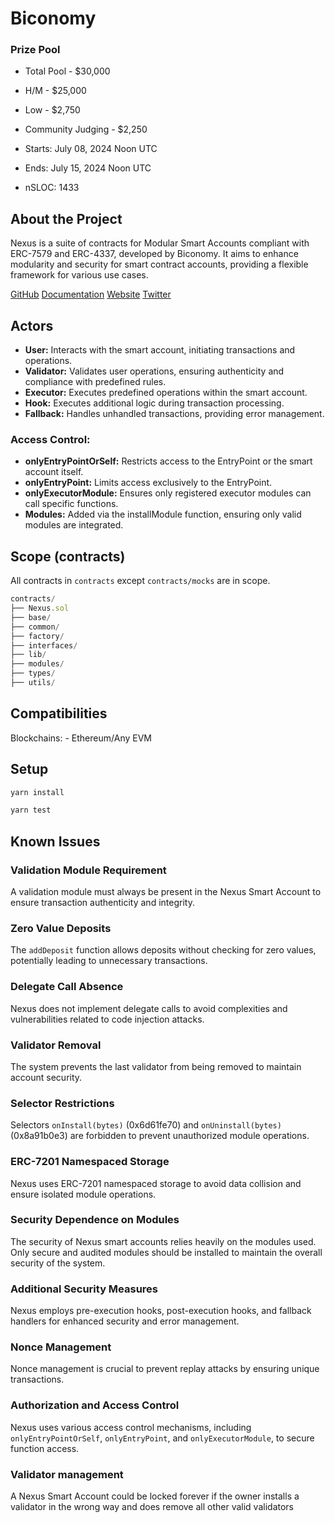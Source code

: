 # Biconomy

### Prize Pool

- Total Pool - $30,000
- H/M - $25,000
- Low - $2,750
- Community Judging - $2,250

- Starts: July 08, 2024 Noon UTC
- Ends: July 15, 2024 Noon UTC

- nSLOC: 1433

[//]: # (contest-details-open)

## About the Project

Nexus is a suite of contracts for Modular Smart Accounts compliant with ERC-7579 and ERC-4337, developed by Biconomy. It aims to enhance modularity and security for smart contract accounts, providing a flexible framework for various use cases.

[GitHub](https://github.com/bcnmy/nexus)
[Documentation](https://github.com/bcnmy/nexus/wiki)
[Website](https://biconomy.io)
[Twitter](https://twitter.com/biconomy)

## Actors

- **User:** Interacts with the smart account, initiating transactions and operations.
- **Validator:** Validates user operations, ensuring authenticity and compliance with predefined rules.
- **Executor:** Executes predefined operations within the smart account.
- **Hook:** Executes additional logic during transaction processing.
- **Fallback:** Handles unhandled transactions, providing error management.

### Access Control:

- **onlyEntryPointOrSelf:** Restricts access to the EntryPoint or the smart account itself.
- **onlyEntryPoint:** Limits access exclusively to the EntryPoint.
- **onlyExecutorModule:** Ensures only registered executor modules can call specific functions.
- **Modules:** Added via the installModule function, ensuring only valid modules are integrated.

[//]: # (contest-details-close)

[//]: # (scope-open)

## Scope (contracts)

All contracts in `contracts` except `contracts/mocks` are in scope.

```js
contracts/
├── Nexus.sol
├── base/
├── common/
├── factory/
├── interfaces/
├── lib/
├── modules/
├── types/
├── utils/
```

## Compatibilities

Blockchains:
    - Ethereum/Any EVM

[//]: # (scope-close)

[//]: # (getting-started-open)

## Setup

```bash
yarn install

yarn test
```

[//]: # (getting-started-close)

[//]: # (known-issues-open)

## Known Issues

### Validation Module Requirement
A validation module must always be present in the Nexus Smart Account to ensure transaction authenticity and integrity.

### Zero Value Deposits
The `addDeposit` function allows deposits without checking for zero values, potentially leading to unnecessary transactions.

### Delegate Call Absence
Nexus does not implement delegate calls to avoid complexities and vulnerabilities related to code injection attacks.

### Validator Removal
The system prevents the last validator from being removed to maintain account security.

### Selector Restrictions
Selectors `onInstall(bytes)` (0x6d61fe70) and `onUninstall(bytes)` (0x8a91b0e3) are forbidden to prevent unauthorized module operations.

### ERC-7201 Namespaced Storage
Nexus uses ERC-7201 namespaced storage to avoid data collision and ensure isolated module operations.

### Security Dependence on Modules
The security of Nexus smart accounts relies heavily on the modules used. Only secure and audited modules should be installed to maintain the overall security of the system.

### Additional Security Measures
Nexus employs pre-execution hooks, post-execution hooks, and fallback handlers for enhanced security and error management.

### Nonce Management
Nonce management is crucial to prevent replay attacks by ensuring unique transactions.

### Authorization and Access Control
Nexus uses various access control mechanisms, including `onlyEntryPointOrSelf`, `onlyEntryPoint`, and `onlyExecutorModule`, to secure function access.

### Validator management
A Nexus Smart Account could be locked forever if the owner installs a validator in the wrong way and does remove all other valid validators

[//]: # (known-issues-close)
